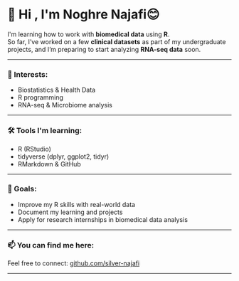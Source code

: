 # 👋 Hi , I'm Noghre Najafi😊

I'm learning how to work with **biomedical data** using **R**.  
So far, I’ve worked on a few **clinical datasets** as part of my undergraduate projects, and I’m preparing to start analyzing **RNA-seq data** soon.

---

### 🧠 Interests:
- Biostatistics & Health Data  
- R programming  
- RNA-seq & Microbiome analysis

---

### 🛠 Tools I'm learning:
- R (RStudio)  
- tidyverse (dplyr, ggplot2, tidyr)  
- RMarkdown & GitHub

---

### 🎯 Goals:
- Improve my R skills with real-world data  
- Document my learning and projects  
- Apply for research internships in biomedical data analysis

---

### 📫 You can find me here:
Feel free to connect: [github.com/silver-najafi](https://github.com/silver-najafi)



---


